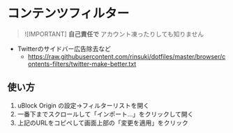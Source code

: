 # コンテンツフィルター

> ![IMPORTANT]
> **自己責任で** アカウント凍ったりしても知りません

* Twitterのサイドバー広告除去など
  * <https://raw.githubusercontent.com/rinsuki/dotfiles/master/browser/contents-filters/twitter-make-better.txt>

## 使い方

1. uBlock Origin の設定→フィルターリストを開く
1. 一番下までスクロールして「インポート…」をクリックして開く
1. 上記のURLをコピペして画面上部の「変更を適用」をクリック
